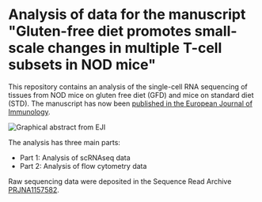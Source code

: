 # Analysis of data for the manuscript "Gluten-free diet promotes small-scale changes in multiple T-cell subsets in NOD mice"

 This repository contains an analysis of the single-cell RNA sequencing of tissues from NOD mice on gluten free diet (GFD) and mice on standard diet (STD). The manuscript has now been [published in the European Journal of Immunology](https://onlinelibrary.wiley.com/doi/full/10.1002/eji.202451559). 
 
![Graphical abstract from EJI](graphical-abstract_small.png)
 
 The analysis has three main parts:
- Part 1: Analysis of scRNAseq data 
- Part 2: Analysis of flow cytometry data


Raw sequencing data were deposited in the Sequence Read Archive [PRJNA1157582](https://www.ncbi.nlm.nih.gov/bioproject/PRJNA1157582/).
